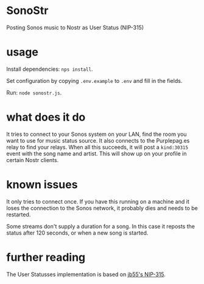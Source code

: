 # SonoStr

Posting Sonos music to Nostr as User Status (NIP-315)

# usage

Install dependencies: `nps install`.

Set configuration by copying `.env.example` to `.env` and fill in the fields.

Run: `node sonostr.js`.

# what does it do

It tries to connect to your Sonos system on your LAN, find the room you want to use for music status source. It also connects to the Purplepag.es relay to find your relays. When all this succeeds, it will post a `kind:30315` event with the song name and artist. This will show up on your profile in certain Nostr clients.

# known issues

It only tries to connect once. If you have this running on a machine and it loses the connection to the Sonos network, it probably dies and needs to be restarted.

Some streams don't supply a duration for a song. In this case it reposts the status after 120 seconds, or when a new song is started.

# further reading

The User Statusses implementation is based on [jb55's NIP-315](https://github.com/jb55/nips/blob/user-statuses/315.md).
